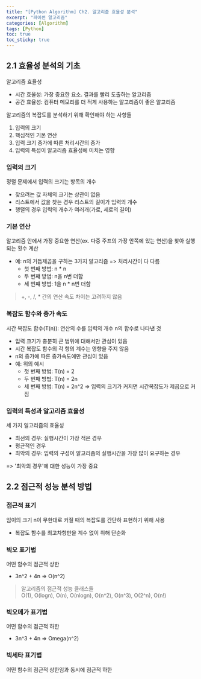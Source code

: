 ```yaml
---
title: "[Python Algorithm] Ch2. 알고리즘 효율성 분석"
excerpt: "파이썬 알고리즘"
categories: [Algorithm]
tags: [Python]
toc: true
toc_sticky: true
---
```


## 2.1 효율성 분석의 기초
알고리즘 효율성
* 시간 효울성: 가장 중요한 요소. 결과를 빨리 도출하는 알고리즘
* 공간 효율성: 컴퓨터 메모리를 더 적게 사용하는 알고리즘이 좋은 알고리즘

알고리즘의 복잡도를 분석하기 위해 확인해야 하는 사항들
1. 입력의 크기
2. 핵심적인 기본 연산
3. 입력 크기 증가에 따른 처리시간의 증가
4. 입력의 특성이 알고리즘 효율성에 미치는 영향

### 입력의 크기
정렬 문제에서 입력의 크기는 항목의 개수
* 찾으려는 값 자체의 크기는 상관이 없음
* 리스트에서 값을 찾는 경우 리스트의 길이가 입력의 개수
* 행렬의 경우 입력의 개수가 여러개(가로, 세로의 길이)

### 기본 연산
알고리즘 안에서 가장 중요한 연산(ex. 다중 주프의 가장 안쪽에 있는 연산)을 찾아 실행되는 횟수 계산
* 예: n의 거듭제곱을 구하는 3가지 알고리즘 => 처리시간이 다 다름
   * 첫 번째 방법: n * n
   * 두 번쨰 방법: n을 n번 더함
   * 세 번쨰 방법: 1을 n * n번 더함

> +, -, /, * 간의 연산 속도 차이는 고려하지 않음

### 복잡도 함수와 증가 속도
시간 복잡도 함수(T(n)): 연산의 수를 입력의 개수 n의 함수로 나타낸 것
* 입력 크기가 충분히 큰 범위에 대해서만 관심이 있음
* 시간 복잡도 함수의 각 항의 계수는 영향을 주지 않음
* n의 증가에 따른 증가속도에만 관심이 있음
* 예: 위의 예시
   * 첫 번째 방법: T(n) = 2
   * 두 번째 방법: T(n) = 2n
   * 세 번째 방법: T(n) = 2n^2 => 입력의 크기가 커지면 시간복잡도가 제곱으로 커짐

### 입력의 특성과 알고리즘 효율성
세 가지 일고리즘의 효율성
* 최선의 경우: 실행시간이 가장 적은 경우
* 평균적인 경우
* 최악의 경우: 입력의 구성이 알고리즘의 실행시간을 가장 많이 요구하는 경우

=> '최악의 경우'에 대한 성능이 가장 중요

## 2.2 점근적 성능 분석 방법
### 점근적 표기
임이의 크기 n이 무한대로 커질 때의 복잡도를 간단하 표현하기 위해 사용
* 복잡도 함수를 최고차항만을 계수 없이 취해 단순화

### 빅오 표기법
어떤 함수의 점근적 상한
* 3n^2 + 4n => O(n^2)

> 알고리즘의 점근적 성능 클래스들<br/>
> O(1), O(logn), O(n), O(nlogn), O(n^2), O(n^3), O(2^n), O(n!)

### 빅오메가 표기법
어떤 함수의 점근적 하한
* 3n^3 + 4n => Omega(n^2)

### 빅세타 표기법
어떤 함수의 점근적 상한임과 동시에 점근적 하한